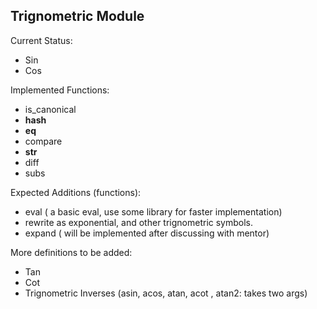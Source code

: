 ## Trignometric Module

Current Status:

* Sin
* Cos

Implemented Functions:

* is_canonical
* __hash__
* __eq__
* compare
* __str__
* diff
* subs

Expected Additions (functions):

* eval ( a basic eval, use some library for faster implementation)
* rewrite as exponential, and other trignometric symbols.
* expand ( will be implemented after discussing with mentor)

More definitions to be added:

* Tan
* Cot
* Trignometric Inverses (asin, acos, atan, acot , atan2: takes two args)


